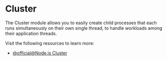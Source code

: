 # Cluster

The Cluster module allows you to easily create child processes that each runs simultaneously on their own single thread, to handle workloads among their application threads.

Visit the following resources to learn more:

- [@official@Node.js Cluster](https://nodejs.org/api/cluster.html#cluster)